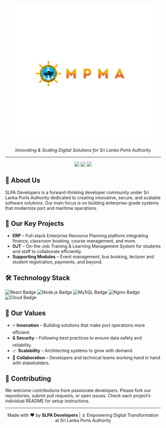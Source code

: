 <!-- Organization Banner -->
<div style="text-align:center;margin:0;padding:0;">
  <img 
    src="https://raw.githubusercontent.com/MPMA-DEV/.github/224fdf5c25125d9a9622edbc6945fd582baca06b/submission-download.png" 
    alt="SLPA Developers Logo" 
    width="450" 
    style="display:block;margin:0 auto;padding:0;border:0;" />
</div>

<p align="center">
  <em>Innovating & Scaling Digital Solutions for Sri Lanka Ports Authority</em>  
</p>

<hr/>

<!-- Badges -->
<p align="center">
  <img src="https://img.shields.io/badge/ERP-Development-blue?style=flat-square&logo=react">
  <img src="https://img.shields.io/badge/OJT-System-green?style=flat-square&logo=node.js">
  <img src="https://img.shields.io/badge/Active-Projects-orange?style=flat-square&logo=github">
</p>

<!-- Introduction -->
<h2>👋 About Us</h2>
<p>
SLPA Developers is a forward-thinking developer community under Sri Lanka Ports Authority dedicated to creating innovative, secure, and scalable software solutions. Our main focus is on building enterprise-grade systems that modernize port and maritime operations.  
</p>

<!-- Key Projects -->
<h2>🚀 Our Key Projects</h2>
<ul>
  <li><strong>ERP</strong> – Full-stack Enterprise Resource Planning platform integrating finance, classroom booking, course management, and more.</li>
  <li><strong>OJT</strong> – On-the-Job Training & Learning Management System for students and staff to collaborate efficiently.</li>
  <li><strong>Supporting Modules</strong> – Event management, bus booking, lecturer and student registration, payments, and beyond.</li>
</ul>

<!-- Tech Stack -->
<h2>🛠️ Technology Stack</h2>
<p>
  <img src="https://img.shields.io/badge/Frontend-React-61DAFB?logo=react&logoColor=white" alt="React Badge">
  <img src="https://img.shields.io/badge/Backend-Node.js-339933?logo=node.js&logoColor=white" alt="Node.js Badge">
  <img src="https://img.shields.io/badge/Database-MySQL-4479A1?logo=mysql&logoColor=white" alt="MySQL Badge">
  <img src="https://img.shields.io/badge/DevOps-Nginx-009639?logo=nginx&logoColor=white" alt="Nginx Badge">
  <img src="https://img.shields.io/badge/Cloud-Namecheap-0066CC?logo=cloudflare&logoColor=white" alt="Cloud Badge">
</p>

<!-- Our Values -->
<h2>🌟 Our Values</h2>
<ul>
  <li>⚡ <strong>Innovation</strong> – Building solutions that make port operations more efficient.</li>
  <li>🔒 <strong>Security</strong> – Following best practices to ensure data safety and reliability.</li>
  <li>📈 <strong>Scalability</strong> – Architecting systems to grow with demand.</li>
  <li>🤝 <strong>Collaboration</strong> – Developers and technical teams working hand in hand with stakeholders.</li>
</ul>

<!-- How to Contribute -->
<h2>🤝 Contributing</h2>
<p>
We welcome contributions from passionate developers. Please fork our repositories, submit pull requests, or open issues. Check each project’s individual README for setup instructions.
</p>

<!-- Footer -->
<hr/>
<p align="center">
  Made with ❤️ by <strong>SLPA Developers</strong> | ⚓ Empowering Digital Transformation at Sri Lanka Ports Authority
</p>
